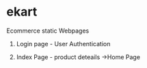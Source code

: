 # ekart
Ecommerce static Webpages

1) Login page - User Authentication

2) Index Page - product deteails ->Home Page

